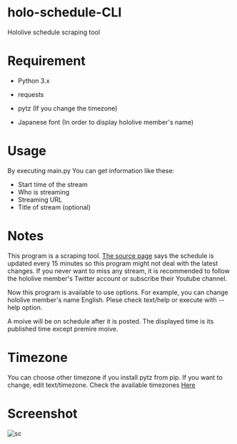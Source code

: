 # holo-schedule-CLI
Hololive schedule scraping tool

# Requirement
- Python 3.x
- requests
- pytz (If you change the timezone)

- Japanese font (In order to display hololive member's name)

# Usage
By executing main\.py You can get information like these:
- Start time of the stream
- Who is streaming
- Streaming URL
- Title of stream (optional)

# Notes
This program is a scraping tool. [The source page](https://schedule.hololive.tv/simple) 
says the schedule is updated every 15 minutes so this program might not deal with the latest changes. 
If you never want to miss any stream, it is recommended to follow the hololive member's Twitter account or subscribe their Youtube channel.  

Now this program is available to use options. For example, you can change hololive member's name English. Plese check text/help or execute with --help option.  

A moive will be on schedule after it is posted. The displayed time is its published time except premire moive. 

# Timezone
You can choose other timezone if you install pytz from pip. If you want to change, edit text/timezone. Check the available timezones [Here](https://gist.github.com/heyalexej/8bf688fd67d7199be4a1682b3eec7568)  

# Screenshot
![sc](https://user-images.githubusercontent.com/42367122/79976625-e26f4700-84d7-11ea-9e36-e5262e317fbd.png)  
